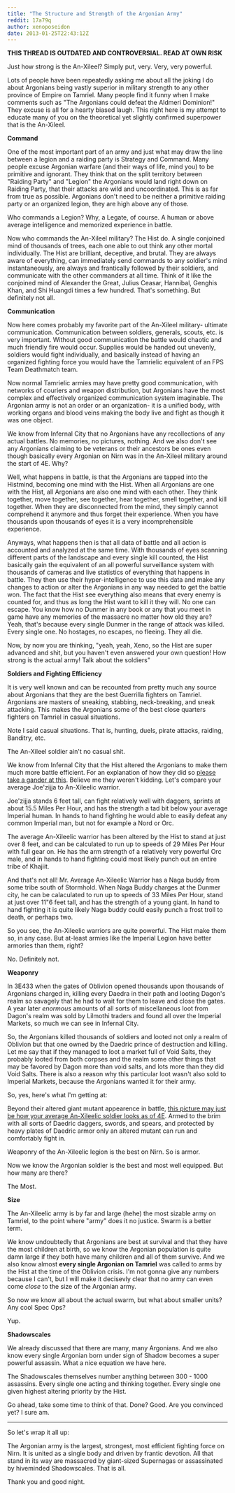 ```yaml
---
title: "The Structure and Strength of the Argonian Army"
reddit: 17a79q
author: xenoposeidon
date: 2013-01-25T22:43:12Z
---
```


**THIS THREAD IS OUTDATED AND CONTROVERSIAL. READ AT OWN RISK**

Just how strong is the An-Xileel? Simply put, very. Very, very powerful.

Lots of people have been repeatedly asking me about all the joking I do about Argonians being vastly superior in military strength to any other province of Empire on Tamriel. Many people find it funny when I make comments such as "The Argonians could defeat the Aldmeri Dominion!" They excuse is all for a hearty biased laugh. This right here is my attempt to educate many of you on the theoretical yet slightly confirmed superpower that is the An-Xileel.

**Command**

One of the most important part of an army and just what may draw the line between a legion and a raiding party is Strategy and Command. Many people excuse Argonian warfare (and their ways of life, mind you) to be primitive and ignorant. They think that on the split territory between "Raiding Party" and "Legion" the Argonians would land right down on Raiding Party, that their attacks are wild and uncoordinated. This is as far from true as possible. Argonians don't need to be neither a primitive raiding party or an organized legion, they are high above any of those. 

Who commands a Legion? Why, a Legate, of course. A human or above average intelligence and memorized experience in battle. 

Now who commands the An-Xileel military? The Hist do. A single conjoined mind of thousands of trees, each one able to out think any other mortal individually. The Hist are brilliant, deceptive, and brutal. They are always aware of everything, can immediately send commands to any soldier's mind instantaneously, are always and frantically followed by their soldiers, and communicate with the other commanders at all time. Think of it like the conjoined mind of Alexander the Great, Julius Ceasar, Hannibal, Genghis Khan, and Shi Huangdi times a few hundred. That's something. But definitely not all.


**Communication**

Now here comes probably my favorite part of the An-Xileel military- ultimate communication. Communication between soldiers, generals, scouts, etc. is very important. Without good communication the battle would chaotic and much friendly fire would occur. Supplies would be handed out unevenly, soldiers would fight individually, and basically instead of having an organized fighting force you would have the Tamrielic equivalent of an FPS Team Deathmatch team. 

Now normal Tamrielic armies may have pretty good communication, with networks of couriers and weapon distribution, but Argonians have the most complex and effectively organized communication system imaginable. The Argonian army is not an order or an organization- it is a unified body, with working organs and blood veins making the body live and fight as though it was one object.

We know from Infernal City that no Argonians have any recollections of any actual battles. No memories, no pictures, nothing. And we also don't see any Argonians claiming to be veterans or their ancestors be ones even though basically every Argonian on Nirn was in the An-Xileel military around the start of 4E. Why?

Well, what happens in battle, is that the Argonians are tapped into the Histmind, becoming one mind with the Hist. When all Argonians are one with the Hist, all Argonians are also one mind with each other. They think together, move together, see together, hear together, smell together, and kill together. When they are disconnected from the mind, they simply cannot comprehend it anymore and thus forget their experience. When you have thousands upon thousands of eyes it is a very incomprehensible experience. 

Anyways, what happens then is that all data of battle and all action is accounted and analyzed at the same time. With thousands of eyes scanning different parts of the landscape and every single kill counted, the Hist basically gain the equivalent of an all powerful surveillance system with thousands of cameras and live statistics of everything that happens in battle. They then use their hyper-intelligence to use this data and make any changes to action or alter the Argonians in any way needed to get the battle won. The fact that the Hist see everything also means that every enemy is counted for, and thus as long the Hist want to kill it they will. No one can escape. You know how no Dunmer in any book or any that you meet in game have any memories of the massacre no matter how old they are? Yeah, that's because every single Dunmer in the range of attack was killed. Every single one. No hostages, no escapes, no fleeing. They all die.

Now, by now you are thinking, "yeah, yeah, Xeno, so the Hist are super advanced and shit, but you haven't even answered your own question! How strong is the actual army! Talk about the soldiers"

**Soldiers and Fighting Efficiency**

It is very well known and can be recounted from pretty much any source about Argonians that they are the best Guerrilla fighters on Tamriel. Argonians are masters of sneaking, stabbing, neck-breaking, and sneak attacking. This makes the Argonians some of the best close quarters fighters on Tamriel in casual situations.

Note I said casual situations. That is, hunting, duels, pirate attacks, raiding, Banditry, etc. 

The An-Xileel soldier ain't no casual shit.

We know from Infernal City that the Hist altered the Argonians to make them much more battle efficient. For an explanation of how they did so [please take a gander at this](http://www.reddit.com/r/teslore/comments/161yk6/the_elder_way_hist_genetics_and_argonian/). Believe me they weren't kidding. Let's compare your average Joe'zijja to An-Xileelic warrior.

Joe'zijja stands 6 feet tall, can fight relatively well with daggers, sprints at about 15.5 Miles Per Hour, and has the strength a tad bit below your average Imperial human. In hands to hand fighting he would able to easily defeat any common Imperial man, but not for example a Nord or Orc.

The average An-Xileelic warrior has been altered by the Hist to stand at just over 8 feet, and can be calculated to run up to speeds of 29 Miles Per Hour with full gear on. He has the arm strength of a relatively very powerful Orc male, and in hands to hand fighting could most likely punch out an entire tribe of Khajiit.

And that's not all! Mr. Average An-Xileelic Warrior has a Naga buddy from some tribe south of Stormhold. When Naga Buddy charges at the Dunmer city, he can be calaculated to run up to speeds of 33 Miles Per Hour, stand at just over 11"6 feet tall, and has the strength of a young giant. In hand to hand fighting it is quite likely Naga buddy could easily punch a frost troll to death, or perhaps two.

So you see, the An-Xileelic warriors are quite powerful. The Hist make them so, in any case. But at-least armies like the Imperial Legion have better armories than them, right?

No. Definitely not.

**Weaponry**

In 3E433 when the gates of Oblivion opened thousands upon thousands of Argonians charged in, killing every Daedra in their path and looting Dagon's realm so savagely that he had to wait for them to leave and close the gates. A year later *enormous* amounts of all sorts of miscellaneous loot from Dagon's realm was sold by Lilmothi traders and found all over the Imperial Markets, so much we can see in Infernal City.

So, the Argonians killed thousands of soldiers and looted not only a realm of Oblivion but that one owned by the Daedric prince of destruction and killing. Let me say that if they managed to loot a market full of Void Salts, they probably looted from both corpses and the realm some other things that may be favored by Dagon more than void salts, and lots more than they did Void Salts. There is also a reason why this particular loot wasn't also sold to Imperial Markets, because the Argonians wanted it for their army.

So, yes, here's what I'm getting at:

Beyond their altered giant mutant appearence in battle, [this picture may just be how your average An-Xileelic soldier looks as of 4E](http://images5.fanpop.com/image/photos/28300000/my-new-armor-in-skyrim-daedric-armor-micketo-28353120-296-564.jpg). Armed to the brim with all sorts of Daedric daggers, swords, and spears, and protected by heavy plates of Daedric armor only an altered mutant can run and comfortably fight in. 

Weaponry of the An-Xileelic legion is the best on Nirn. So is armor.

Now we know the Argonian soldier is the best and most well equipped. But how many are there?

The Most.

**Size**

The An-Xileelic army is by far and large (hehe) the most sizable army on Tamriel, to the point where "army" does it no justice. Swarm is a better term.

We know undoubtedly that Argonians are best at survival and that they have the most children at birth, so we know the Argonian population is quite damn large if they both have many children and all of them survive. And we also know almost **every single Argonian on Tamriel** was called to arms by the Hist at the time of the Oblivion crisis. I'm not gonna give any numbers because I can't, but I will make it decisevly clear that no army can even come *close* to the size of the Argonian army. 

So now we know all about the actual swarm, but what about smaller units? Any cool Spec Ops?

Yup.

**Shadowscales**

We already discussed that there are many, many Argonians. And we also know every single Argonian born under sign of Shadow becomes a super powerful assassin. What a nice equation we have here.

The Shadowscales themselves number anything between 300 - 1000 assassins. Every single one acting and thinking together. Every single one given highest altering priority by the Hist. 

Go ahead, take some time to think of that. Done? Good. Are you convinced yet? I sure am.

---

So let's wrap it all up: 

The Argonian army is the largest, strongest, most efficient fighting force on Nirn. It is united as a single body and driven by frantic devotion. All that stand in its way are massacred by giant-sized Supernagas or assassinated by hiveminded Shadowscales. That is all.

Thank you and good night.
